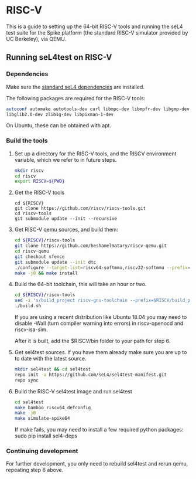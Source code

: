 # RISC-V

This is a guide to setting up the 64-bit RISC-V tools and running the seL4 test suite for the Spike
platform (the standard RISC-V simulator provided by UC Berkeley), via QEMU.

## Running seL4test on RISC-V

### Dependencies

Make sure the [standard seL4 dependencies](/GettingStarted.html#setting-up-your-machine) are installed.

The following packages are required for the RISC-V tools:

```bash
autoconf automake autotools-dev curl libmpc-dev libmpfr-dev libgmp-dev libusb-1.0-0-dev gawk build-essential bison flex texinfo gperf libtool patchutils bc zlib1g-dev device-tree-compiler pkg-config
libglib2.0-dev zlib1g-dev libpixman-1-dev
```

On Ubuntu, these can be obtained with apt.

### Build the tools

1. Set up a directory for the RISC-V tools, and the RISCV environment variable, which we refer to in
   future steps.

    ```bash
    mkdir riscv
    cd riscv
    export RISCV=${PWD}
    ```

2. Get the RISC-V tools

    ```
    cd ${RISCV}
    git clone https://github.com/riscv/riscv-tools.git
    cd riscv-tools
    git submodule update --init --recursive
    ```

3. Get RISC-V qemu sources, and build them:

    ```bash
    cd ${RISCV}/riscv-tools
    git clone https://github.com/heshamelmatary/riscv-qemu.git
    cd riscv-qemu
    git checkout sfence
    git submodule update --init dtc
    ./configure --target-list=riscv64-softmmu,riscv32-softmmu --prefix=${RISCV}
    make -j8 && make install
    ```

4. Build the 64-bit toolchain, this will take an hour or two.

    ```bash
    cd ${RISCV}/riscv-tools
    sed -i 's/build_project riscv-gnu-toolchain --prefix=$RISCV/build_project riscv-gnu-toolchain --prefix=$RISCV --with-arch=rv64imafdc --with-abi=lp64 --enable-multilib/g' ./build.sh
    ./build.sh
    ```

    If you are using a recent distribution like Ubuntu 18.04 you may need to disable -Wall (turn compiler warning into errors) in riscv-openocd and riscv-isa-sim.

    After it is built, add the $RISCV/bin folder to your path for step 6.


5. Get sel4test sources. If you have them already make sure you are up to to date with the latest
   source.

    ```bash
    mkdir sel4test && cd sel4test
    repo init -u https://github.com/seL4/sel4test-manifest.git
    repo sync
    ```

6. Build the RISC-V sel4test image and run sel4test

    ```bash
    cd sel4test
    make bamboo_riscv64_defconfig
    make -j8
    make simulate-spike64
    ```

    If make fails, you may need to install a few required python packages: sudo pip install sel4-deps

### Continuing development

For further development, you only need to rebuild sel4test and rerun qemu, repeating step 6 above.
